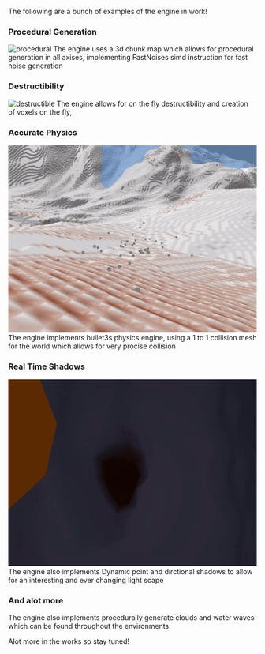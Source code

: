 The following are a bunch of examples of the engine in work!



### Procedural Generation
![procedural](Demos/procedural.gif)
The engine uses a 3d chunk map which allows for procedural generation in all axises, implementing FastNoises simd instruction for fast noise generation


### Destructibility
![destructible](Demos/destructible.gif)
The engine allows for on the fly destructibility and creation of voxels on the fly, 


### Accurate Physics
![physics](Demos/physics.gif)
The engine implements bullet3s physics engine, using a 1 to 1 collision mesh for the world which allows for very procise collision

### Real Time Shadows
![Point shadows](Demos/PointShadows.gif)
The engine also implements Dynamic point and dirctional shadows to allow for an interesting and ever changing light scape

### And alot more
The engine also implements procedurally generate clouds and water waves which can be found throughout the environments.

Alot more in the works so stay tuned!


